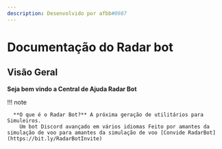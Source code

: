 ```yaml
---
description: Desenvolvido por afbb#0987
---
```


# Documentação do Radar bot

## Visão Geral

**Seja bem vindo a Central de Ajuda Radar Bot**

!!! note

      **O que é o Radar Bot?** A próxima geração de utilitários para Simuleiros.
        Um bot Discord avançado em vários idiomas Feito por amantes da simulação de voo para amantes da simulação de voo [Convide RadarBot](https://bit.ly/RadarBotInvite)

